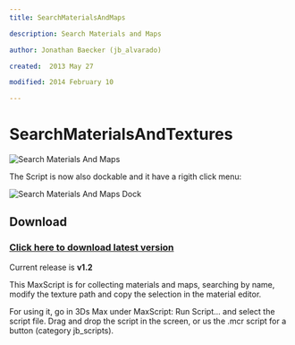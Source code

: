 ```yaml
---
title: SearchMaterialsAndMaps

description: Search Materials and Maps

author: Jonathan Baecker (jb_alvarado)

created:  2013 May 27

modified: 2014 February 10

---
```


SearchMaterialsAndTextures
=========


![Search Materials And Maps](http://www.pixelcrusher.de/files/SearchMatsAndMaps.png "SearchMaterialsAndMaps")


The Script is now also dockable and it have a rigith click menu:

![Search Materials And Maps Dock](http://www.pixelcrusher.de/files/SearchMatsAndMapsDock.png "SearchMaterialsAndMapsDock")


Download
--------

### [Click here to download latest version](https://github.com/jb-alvarado/SearchMaterialAndMaps/archive/master.zip)

Current release is **v1.2**


This MaxScript is for collecting materials and maps, searching by name, 
modify the texture path and copy the selection in the material editor.

For using it, go in 3Ds Max under MaxScript: Run Script... and select the script file. 
Drag and drop the script in the screen, or us the .mcr script for a button (category jb_scripts).

